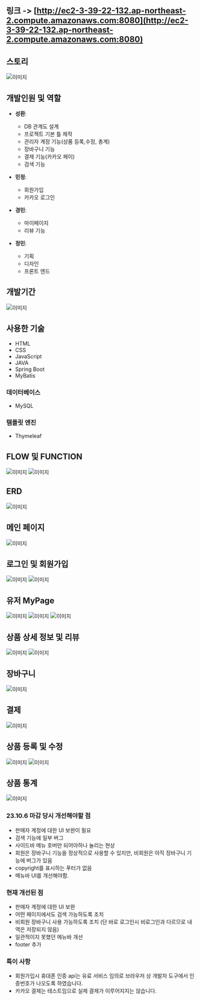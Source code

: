 ## 링크 -> [http://ec2-3-39-22-132.ap-northeast-2.compute.amazonaws.com:8080](http://ec2-3-39-22-132.ap-northeast-2.compute.amazonaws.com:8080)

## 스토리
![이미지](https://github.com/BlueDestinyUnit/BlueDestinyUnit/blob/main/BakeLab/0002.jpg)

## 개발인원 및 역할

- **성환**: 
  - DB 관계도 설계
  - 프로젝트 기본 틀 제작
  - 관리자 계정 기능(상품 등록,수정, 총계) 
  - 장바구니 기능
  - 결제 기능(카카오 페이)
  - 검색 기능

- **민정**: 
  - 회원가입
  - 카카오 로그인
  
- **경민**: 
  - 마이페이지
  - 리뷰 기능
  
- **정민**: 
  - 기획
  - 디자인
  - 프론트 엔드

## 개발기간
![이미지](https://github.com/BlueDestinyUnit/BlueDestinyUnit/blob/main/BakeLab/0007.jpg)

## 사용한 기술
- HTML
- CSS
- JavaScript
- JAVA
- Spring Boot
- MyBatis

### 데이터베이스
- MySQL

### 템플릿 엔진
- Thymeleaf

## FLOW 및 FUNCTION
![이미지](https://github.com/BlueDestinyUnit/BlueDestinyUnit/blob/main/BakeLab/0003.jpg)
![이미지](https://github.com/BlueDestinyUnit/BlueDestinyUnit/blob/main/BakeLab/0004.jpg)

## ERD
![이미지](https://github.com/BlueDestinyUnit/BlueDestinyUnit/blob/main/BakeLab/BakeLab_ERD.png)

## 메인 페이지
![이미지](https://github.com/BlueDestinyUnit/BlueDestinyUnit/blob/main/BakeLab/0008.jpg)
## 로그인 및 회원가입
![이미지](https://github.com/BlueDestinyUnit/BlueDestinyUnit/blob/main/BakeLab/0009.jpg)
![이미지](https://github.com/BlueDestinyUnit/BlueDestinyUnit/blob/main/BakeLab/0020.jpg)

## 유저 MyPage
![이미지](https://github.com/BlueDestinyUnit/BlueDestinyUnit/blob/main/BakeLab/0010.jpg)
![이미지](https://github.com/BlueDestinyUnit/BlueDestinyUnit/blob/main/BakeLab/0011.jpg)
![이미지](https://github.com/BlueDestinyUnit/BlueDestinyUnit/blob/main/BakeLab/0012.jpg)
## 상품 상세 정보 및 리뷰
![이미지](https://github.com/BlueDestinyUnit/BlueDestinyUnit/blob/main/BakeLab/0013.jpg)
![이미지](https://github.com/BlueDestinyUnit/BlueDestinyUnit/blob/main/BakeLab/0015.jpg)
## 장바구니
![이미지](https://github.com/BlueDestinyUnit/BlueDestinyUnit/blob/main/BakeLab/0014.jpg)
## 결제
![이미지](https://github.com/BlueDestinyUnit/BlueDestinyUnit/blob/main/BakeLab/0016.jpg)
## 상품 등록 및 수정
![이미지](https://github.com/BlueDestinyUnit/BlueDestinyUnit/blob/main/BakeLab/0020.jpg)
![이미지](https://github.com/BlueDestinyUnit/BlueDestinyUnit/blob/main/BakeLab/0021.jpg)
## 상품 통계
![이미지](https://github.com/BlueDestinyUnit/BlueDestinyUnit/blob/main/BakeLab/0018.jpg)

### 23.10.6 마감 당시 개선해야할 점
- 판매자 계정에 대한 UI 보완이 필요
- 검색 기능에 일부 버그
- 사이드바 메뉴 호버만 되어야하나 눌리는 현상
- 회원은 장바구니 기능을 정상적으로 사용할 수 있지만, 비회원은 아직 장바구니 기능에 버그가 있음
- copyright를 표시하는 푸터가 없음
- 메뉴바 UI를 개선해야함.

### 현재 개선된 점
- 판매자 계정에 대한 UI 보완
- 어떤 페이지에서도 검색 가능하도록 조치
- 비회원 장바구니 사용 가능하도록 조치 (단 바로 로그인시 비로그인과 다르므로 내역은 저장되지 않음)
- 일관적이지 못했던 메뉴바 개선
- footer 추가
  
### 특이 사항
- 회원가입시 휴대폰 인증 api는 유료 서비스 임의로 브라우저 상 개발자 도구에서 인증번호가 나오도록 하였습니다.
- 카카오 결제는 테스트임으로 실제 결제가 이루어지지는 않습니다.
